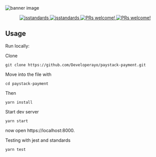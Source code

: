 <img src="https://og-image.now.sh/**Paystack%20Payment**%20built%20with%20**React**%20Hosted%20on%20**Now%20Server**.png?theme=light&md=1&fontSize=100px&images=https%3A%2F%2Fassets.zeit.co%2Fimage%2Fupload%2Ffront%2Fassets%2Fdesign%2Fnow-black.svg&images=https%3A%2F%2Fs3-eu-west-1.amazonaws.com%2Fpstk-blog-staging%2Fimages%2Farticles%2FPaystack-mark.png&images=https%3A%2F%2Fcdn4.iconfinder.com%2Fdata%2Ficons%2Flogos-3%2F600%2FReact.js_logo-512.png&widths=300&widths=300&widths=350&heights=300&heights=300&heights=300" alt="banner image">
<p align="center">
  
<a href="https://github.com/standard/standard">
    <img src="https://cdn.rawgit.com/standard/standard/master/badge.svg" alt="jsstandards" />
  </a>
  <a href="https://github.com/prettier/prettier">
    <img src="https://img.shields.io/badge/code_style-prettier-ff69b4.svg?style=flat-square" alt="jsstandards" />
  </a>
   <a href="">
    <img src="https://img.shields.io/badge/Build-Passing-brightgreen.svg" alt="PRs welcome!" />
  </a>                              
  <a href="">
    <img src="https://img.shields.io/badge/PRs-welcome-brightgreen.svg" alt="PRs welcome!" />
  </a>
</p>

## Usage

Run locally:

Clone
```
git clone https://github.com/Developerayo/paystack-payment.git
```

Move into the file with
```
cd paystack-payment
```

Then
```
yarn install
```
Start dev server

```
yarn start
```
now open https://localhost:8000.

Testing with jest and standards

```
yarn test
```
